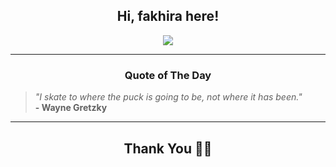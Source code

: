 <h2 align="center"> Hi, fakhira here!</h2>

<p align="center">
<a href="https://github.com/fakhiralkda" alt="github streak"><img src="https://dvst-streak.herokuapp.com/?user=fakhiralkda&theme=tokyonight&fire=DD472C"></a>
</p>

<hr>
<h3 align="center">Quote of The Day</h3>
<p align="center">
<blockquote>
<i>"I skate to where the puck is going to be, not where it has been."</i>
<br>
<b>- Wayne Gretzky</b>
</blockquote>
</p>


<hr>
<h2 align="center">Thank You 🙏🏼</h2>
